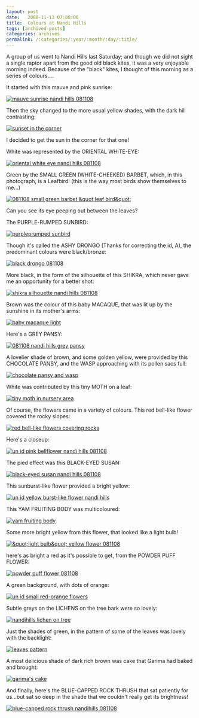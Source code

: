 ```yaml
---
layout: post
date:	2008-11-13 07:08:00
title:  Colours at Nandi Hills
tags: [archived-posts]
categories: archives
permalink: /:categories/:year/:month/:day/:title/
---
```

A group of us went to Nandi Hills last Saturday; and though we did not sight a single raptor apart from the good old black kites, it was a very enjoyable morning indeed. Because of the "black" kites, I thought of this morning as a series of colours.... 


It started with this mauve and pink sunrise:

<a href="http://s297.photobucket.com/albums/mm205/depontis/?action=view&current=IMG_2646.jpg" target="_blank"><img src="http://i297.photobucket.com/albums/mm205/depontis/IMG_2646.jpg" border="0" alt="mauve sunrise nandi hills 081108"></a>

<lj-cut text="lots more colours here, look when you have the time">

Then the sky changed to the more usual yellow shades, with the dark hill contrasting:


<a href="http://s297.photobucket.com/albums/mm205/depontis/?action=view&current=IMG_2650-1.jpg" target="_blank"><img src="http://i297.photobucket.com/albums/mm205/depontis/IMG_2650-1.jpg" border="0" alt="sunset in the corner"></a>


I decided to get the sun in the corner for that one!


White was represented by the ORIENTAL WHITE-EYE:

<a href="http://s297.photobucket.com/albums/mm205/depontis/?action=view&current=IMG_8624.jpg" target="_blank"><img src="http://i297.photobucket.com/albums/mm205/depontis/IMG_8624.jpg" border="0" alt="oriental white eye nandi hills 081108"></a>


Green by the SMALL GREEN (WHITE-CHEEKED) BARBET, which, in this photograph, is a Leafbird! (this is the way most birds show themselves to me...)


<a href="http://s297.photobucket.com/albums/mm205/depontis/?action=view&current=IMG_8500.jpg" target="_blank"><img src="http://i297.photobucket.com/albums/mm205/depontis/IMG_8500.jpg" border="0" alt="081108 small green barbet &amp;quot;leaf bird&amp;quot;"></a>

Can you see its eye peeping out between the leaves?


The PURPLE-RUMPED SUNBIRD:


<a href="http://s297.photobucket.com/albums/mm205/depontis/?action=view&current=IMG_8505.jpg" target="_blank"><img src="http://i297.photobucket.com/albums/mm205/depontis/IMG_8505.jpg" border="0" alt="purpleprumped sunbird"></a>

Though it's called  the ASHY DRONGO (Thanks for correcting the id, A), the predominant colours were black/bronze:

<a href="http://s297.photobucket.com/albums/mm205/depontis/?action=view&current=IMG_8642.jpg" target="_blank"><img src="http://i297.photobucket.com/albums/mm205/depontis/IMG_8642.jpg" border="0" alt="black drongo 081108"></a>

More black, in the form of the silhouette of this SHIKRA, which never gave me an opportunity for a better shot:


<a href="http://s297.photobucket.com/albums/mm205/depontis/?action=view&current=IMG_8512.jpg" target="_blank"><img src="http://i297.photobucket.com/albums/mm205/depontis/IMG_8512.jpg" border="0" alt="shikra silhouette nandi hills 081108"></a>

Brown was the colour of this baby MACAQUE, that was lit up by the sunshine in its mother's arms:


<a href="http://s297.photobucket.com/albums/mm205/depontis/?action=view&current=IMG_8499.jpg" target="_blank"><img src="http://i297.photobucket.com/albums/mm205/depontis/IMG_8499.jpg" border="0" alt="baby macaque light"></a>

Here's a GREY PANSY:


<a href="http://s297.photobucket.com/albums/mm205/depontis/?action=view&current=IMG_8627.jpg" target="_blank"><img src="http://i297.photobucket.com/albums/mm205/depontis/IMG_8627.jpg" border="0" alt="081108 nandi hills grey pansy"></a>


A lovelier shade of brown, and some golden yellow, were provided by this CHOCOLATE PANSY, and the WASP approaching with its pollen sacs full:


<a href="http://s297.photobucket.com/albums/mm205/depontis/?action=view&current=IMG_8585.jpg" target="_blank"><img src="http://i297.photobucket.com/albums/mm205/depontis/IMG_8585.jpg" border="0" alt="chocolate pansy and wasp"></a>

White was contributed by this tiny MOTH on a leaf:

<a href="http://s297.photobucket.com/albums/mm205/depontis/?action=view&current=IMG_2723.jpg" target="_blank"><img src="http://i297.photobucket.com/albums/mm205/depontis/IMG_2723.jpg" border="0" alt="tiny moth in nursery area"></a>


Of course, the flowers came in a variety of colours. This red bell-like flower covered the rocky slopes:


<a href="http://s297.photobucket.com/albums/mm205/depontis/?action=view&current=IMG_2666.jpg" target="_blank"><img src="http://i297.photobucket.com/albums/mm205/depontis/IMG_2666.jpg" border="0" alt="red bell-like flowers covering rocks"></a>


Here's a closeup:


<a href="http://s297.photobucket.com/albums/mm205/depontis/?action=view&current=IMG_8554.jpg" target="_blank"><img src="http://i297.photobucket.com/albums/mm205/depontis/IMG_8554.jpg" border="0" alt="un id pink bellflower nandi hills 081108"></a>


The pied effect was this BLACK-EYED SUSAN:


<a href="http://s297.photobucket.com/albums/mm205/depontis/?action=view&current=IMG_8562.jpg" target="_blank"><img src="http://i297.photobucket.com/albums/mm205/depontis/IMG_8562.jpg" border="0" alt="black-eyed susan nandi hills 081108"></a>


This sunburst-like flower provided a bright yellow:


<a href="http://s297.photobucket.com/albums/mm205/depontis/?action=view&current=IMG_8567.jpg" target="_blank"><img src="http://i297.photobucket.com/albums/mm205/depontis/IMG_8567.jpg" border="0" alt="un id yellow burst-like flower nandi hills"></a>


This YAM FRUITING BODY was multicoloured:


<a href="http://s297.photobucket.com/albums/mm205/depontis/?action=view&current=IMG_8576.jpg" target="_blank"><img src="http://i297.photobucket.com/albums/mm205/depontis/IMG_8576.jpg" border="0" alt="yam fruiting body"></a>

Some more bright yellow from this flower, that looked like a light bulb!


<a href="http://s297.photobucket.com/albums/mm205/depontis/?action=view&current=IMG_2656-1.jpg" target="_blank"><img src="http://i297.photobucket.com/albums/mm205/depontis/IMG_2656-1.jpg" border="0" alt="&amp;quot;light bulb&amp;quot; yellow flower 081108"></a>


here's as bright a red as it's possible to get, from the POWDER PUFF FLOWER:


<a href="http://s297.photobucket.com/albums/mm205/depontis/?action=view&current=IMG_2726.jpg" target="_blank"><img src="http://i297.photobucket.com/albums/mm205/depontis/IMG_2726.jpg" border="0" alt="powder puff flower 081108"></a>

A green background, with dots of orange:


<a href="http://s297.photobucket.com/albums/mm205/depontis/?action=view&current=IMG_8633.jpg" target="_blank"><img src="http://i297.photobucket.com/albums/mm205/depontis/IMG_8633.jpg" border="0" alt="un id small red-orange flowers"></a>

Subtle greys  on the LICHENS on the tree bark were so lovely:


<a href="http://s297.photobucket.com/albums/mm205/depontis/?action=view&current=IMG_8639.jpg" target="_blank"><img src="http://i297.photobucket.com/albums/mm205/depontis/IMG_8639.jpg" border="0" alt="nandihills lichen on tree"></a>

Just the shades of green, in the pattern of some of the leaves was lovely with the backlight:

<a href="http://s297.photobucket.com/albums/mm205/depontis/?action=view&current=IMG_8638.jpg" target="_blank"><img src="http://i297.photobucket.com/albums/mm205/depontis/IMG_8638.jpg" border="0" alt="leaves pattern"></a>



 
A most delicious shade of dark rich brown was  cake that Garima had baked and brought:


<a href="http://s297.photobucket.com/albums/mm205/depontis/?action=view&current=IMG_2661-1.jpg" target="_blank"><img src="http://i297.photobucket.com/albums/mm205/depontis/IMG_2661-1.jpg" border="0" alt="garima's cake"></a>

</lj-cut>

And finally, here's the BLUE-CAPPED ROCK THRUSH that sat patiently for us...but sat so deep in the shade that we couldn't really get its brightness!




<a href="http://s297.photobucket.com/albums/mm205/depontis/?action=view&current=IMG_8540.jpg" target="_blank"><img src="http://i297.photobucket.com/albums/mm205/depontis/IMG_8540.jpg" border="0" alt="blue-capped rock thrush nandihills 081108"></a>
